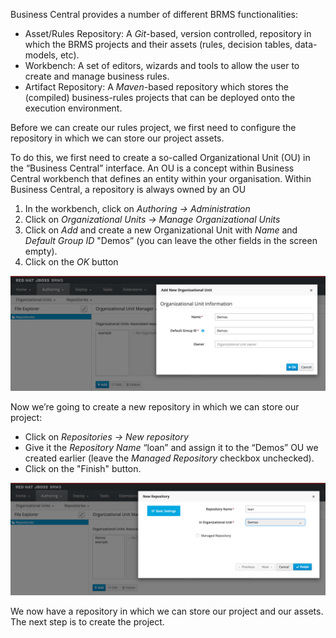 
Business Central provides a number of different BRMS functionalities:

- Asset/Rules Repository: A *Git*-based, version controlled, repository in which the BRMS projects and their assets (rules, decision tables, data-models, etc).
- Workbench: A set of editors, wizards and tools to allow the user to create and manage business rules.
- Artifact Repository:  A *Maven*-based repository which stores the (compiled) business-rules projects that can be deployed onto the execution environment.

Before we can create our rules project, we first need to configure the repository in which we can store our project assets.

To do this, we first need to create a so-called Organizational Unit (OU) in the “Business Central” interface. An OU is a concept within Business Central workbench that defines an entity within your organisation. Within Business Central, a repository is always owned by an OU

1. In the workbench, click on *Authoring -> Administration*
2. Click on *Organizational Units -> Manage Organizational Units*
3. Click on *Add* and create a new Organizational Unit with *Name* and *Default Group ID* "Demos” (you can leave the other fields in the screen empty).
4. Click on the *OK* button

![Organizational Unit](../../assets/brms-organizational-unit.png)

Now we’re going to create a new repository in which we can store our project:

- Click on *Repositories -> New repository*
- Give it the *Repository Name* “loan” and assign it to the “Demos” OU we created earlier (leave the *Managed Repository* checkbox unchecked).
- Click on the "Finish" button.

![Loan Repository](../../assets/brms-loan-repository.png)

We now have a repository in which we can store our project and our assets. The next step is to create the project.

